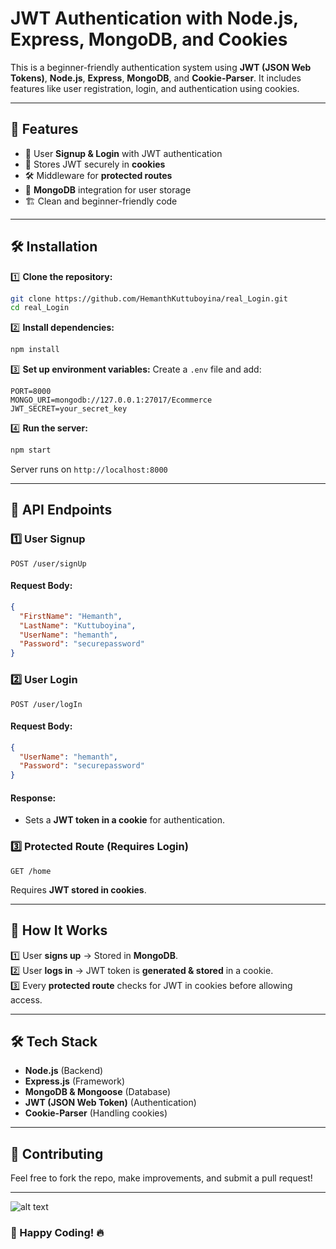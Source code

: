 # JWT Authentication with Node.js, Express, MongoDB, and Cookies

This is a beginner-friendly authentication system using **JWT (JSON Web Tokens)**, **Node.js**, **Express**, **MongoDB**, and **Cookie-Parser**. It includes features like user registration, login, and authentication using cookies.

---

## 🚀 Features
- 🔐 User **Signup & Login** with JWT authentication
- 🍪 Stores JWT securely in **cookies**
- 🛠️ Middleware for **protected routes**
- 📡 **MongoDB** integration for user storage
- 🏗️ Clean and beginner-friendly code

---

## 🛠️ Installation

1️⃣ **Clone the repository:**
```sh
git clone https://github.com/HemanthKuttuboyina/real_Login.git
cd real_Login
```

2️⃣ **Install dependencies:**
```sh
npm install
```

3️⃣ **Set up environment variables:**
Create a `.env` file and add:
```env
PORT=8000
MONGO_URI=mongodb://127.0.0.1:27017/Ecommerce
JWT_SECRET=your_secret_key
```

4️⃣ **Run the server:**
```sh
npm start
```
Server runs on `http://localhost:8000`

---

## 🔑 API Endpoints

### 1️⃣ **User Signup**
```http
POST /user/signUp
```
#### Request Body:
```json
{
  "FirstName": "Hemanth",
  "LastName": "Kuttuboyina",
  "UserName": "hemanth",
  "Password": "securepassword"
}
```

### 2️⃣ **User Login**
```http
POST /user/logIn
```
#### Request Body:
```json
{
  "UserName": "hemanth",
  "Password": "securepassword"
}
```
#### Response:
- Sets a **JWT token in a cookie** for authentication.

### 3️⃣ **Protected Route (Requires Login)**
```http
GET /home
```
Requires **JWT stored in cookies**.

---

## 📌 How It Works
1️⃣ User **signs up** → Stored in **MongoDB**.  
2️⃣ User **logs in** → JWT token is **generated & stored** in a cookie.  
3️⃣ Every **protected route** checks for JWT in cookies before allowing access.

---

## 🛠️ Tech Stack
- **Node.js** (Backend)
- **Express.js** (Framework)
- **MongoDB & Mongoose** (Database)
- **JWT (JSON Web Token)** (Authentication)
- **Cookie-Parser** (Handling cookies)

---

## 🤝 Contributing
Feel free to fork the repo, make improvements, and submit a pull request!

---

![alt text](Screenshot(4).png)

### 🚀 Happy Coding! 🔥

